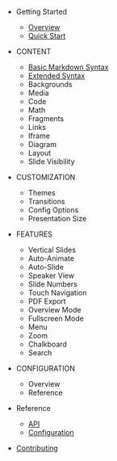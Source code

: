 - Getting Started

  - [Overview](README.md)
  - [Quick Start](quick-start.md)

- CONTENT
  - [Basic Markdown Syntax](markdown/basic-syntax.md)
  - [Extended Syntax](markdown/extended-syntax.md)
  - Backgrounds
  - Media
  - Code
  - Math
  - Fragments
  - Links
  - Iframe
  - Diagram
  - Layout
  - Slide Visibility

- CUSTOMIZATION
  - Themes
  - Transitions
  - Config Options
  - Presentation Size

- FEATURES
  - Vertical Slides
  - Auto-Animate
  - Auto-Slide
  - Speaker View
  - Slide Numbers
  - Touch Navigation
  - PDF Export
  - Overview Mode
  - Fullscreen Mode
  - Menu
  - Zoom
  - Chalkboard
  - Search


- CONFIGURATION
  - Overview
  - Reference

- Reference
 
  - [API](api.md)
  - [Configuration](configuration.md)

- [Contributing](CONTRIBUTING.md)